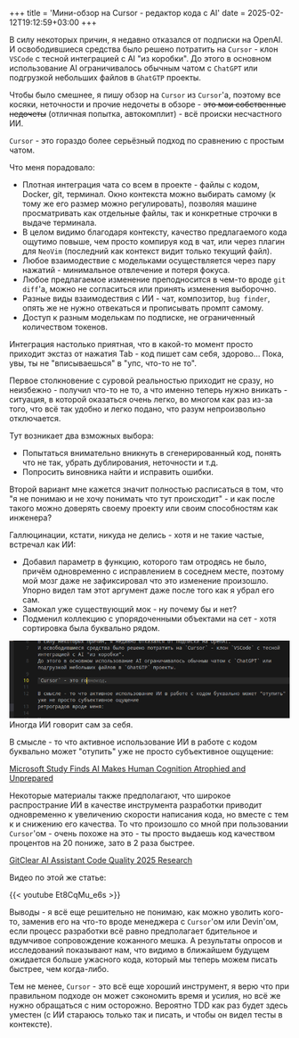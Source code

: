 +++
title = 'Мини-обзор на Cursor - редактор кода с AI'
date = 2025-02-12T19:12:59+03:00
+++

В силу некоторых причин, я недавно отказался от подписки на OpenAI.
И освободившиеся средства было решено потратить на `Cursor` - клон `VSCode` с тесной интеграцией с AI "из коробки".
До этого в основном использование AI ограничивалось обычным чатом с `ChatGPT` или подгрузкой небольших файлов в `GhatGTP` проекты.

Чтобы было смешнее, я пишу обзор на `Cursor` из `Cursor`'a, поэтому все косяки, неточности и прочие недочеты в обзоре - ~~это мои собственные недочеты~~ (отличная попытка, автокомплит) - всё происки несчастного ИИ.

`Cursor` - это гораздо более серьёзный подход по сравнению с простым чатом.

Что меня порадовало:

- Плотная интеграция чата со всем в проекте - файлы с кодом, Docker, git,
терминал. Окно контекста можно выбирать самому (к тому же его размер можно регулировать), позволяя машине просматривать
как отдельные файлы, так и конкретные строчки в выдаче терминала.
- В целом видимо благодаря контексту, качество предлагаемого кода ощутимо повыше,
чем просто компируя код в чат, или через плагин для `NeoVim` (последний как контекст видит только текущий файл).
- Любое взаимодествие с модельками осуществляется через пару нажатий - минимальное
отвлечение и потеря фокуса.
- Любое предлагаемое изменение преподносится в чем-то вроде `git diff`'а, можно не согласиться или принять изменения выборочно.
- Разные виды взаимодествия с ИИ - чат, композитор, `bug finder`, опять же не нужно
отвекаться и прописывать промпт самому.
- Доступ к разным моделькам по подписке, не ограниченный количеством токенов.

Интеграция настолько приятная, что в какой-то момент просто приходит экстаз от нажатия
Tab - код пишет сам себя, здорово... Пока, увы, ты не "вписываешься" в "упс, что-то не то".

Первое столкновение с суровой реальностью приходит не сразу, но неизбежно - 
получил что-то не то, а что именно теперь нужно вникать - ситуация, в которой оказаться
очень легко, во многом как раз из-за того, что всё так удобно и легко подано,
что разум непроизвольно отключается.

Тут возникает два взможных выбора:

- Попытаться внимательно вникнуть в сгенерированный код, понять что не так,
убрать дублирования, неточности и т.д.
- Попросить виновника найти и исправить ошибки.

Второй вариант мне кажется значит полностью расписаться в том, что "я не понимаю и
не хочу понимать что тут происходит" - и как после такого можно доверять своему
проекту или своим способностям как инженера?

Галлюцинации, кстати, никуда не делись - хотя и не такие частые, встречал как ИИ:

- Добавил параметр в функцию, которого там отродясь не было, причём одновременно
с исправлением в соседнем месте, поэтому мой мозг даже не зафиксировал что это изменение произошло. Упорно видел там этот аргумент даже после того как я убрал его сам.
- Замокал уже существующий мок - ну почему бы и нет?
- Подменил коллекцию с упорядоченными объектами на сет - хотя сортировка была буквально
рядом.

![cursor](cursor.png)
Иногда ИИ говорит сам за себя.

В смысле - то что активное использование ИИ в работе с кодом буквально может "отупить" уже не просто субъективное ощущение:

[Microsoft Study Finds AI Makes Human Cognition Atrophied and Unprepared](https://www.404media.co/microsoft-study-finds-ai-makes-human-cognition-atrophied-and-unprepared-3/)

Некоторые материалы также предполагают, что широкое распространие ИИ в качестве
инструмента разработки приводит одновременно к увеличению скорости
написания кода, но вместе с тем к и снижению его качества.
То что произошло со мной при пользовании `Cursor`'ом - очень похоже на это -
ты просто выдаешь код качеством процентов на 20 пониже, зато в 2 раза быстрее.

[GitClear AI Assistant Code Quality 2025 Research](https://www.gitclear.com/ai_assistant_code_quality_2025_research)

Видео по этой же статье:

{{< youtube Et8CqMu_e6s >}}

Выводы - я всё еще решительно не понимаю, как можно уволить кого-то, заменив его на что-то
вроде менеджера с `Cursor`'ом или Devin'ом, если процесс разработки всё равно
предполагает бдительное и вдумчивое сопровождение кожанного мешка.
А результаты опросов и исследований показывают нам, что видимо в ближайшем будущем
ожидается больше ужасного кода, который мы теперь можем писать быстрее, чем когда-либо.

Тем не менее, `Cursor` - это всё еще хороший инструмент, я верю что при
правильном подходе он может сэкономить время и усилия, но всё же нужно обращаться
с ним осторожно. Вероятно TDD как раз будет здесь уместен (с ИИ стараюсь только так и писать, и чтобы он видел тесты в контексте).

